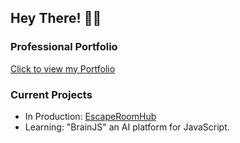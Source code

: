 ## Hey There! 🙋‍♂️ 
### Professional Portfolio
[Click to view my Portfolio](https://dlittlefield81.github.io/reactportfolio/)
### Current Projects

- In Production: [EscapeRoomHub](https://github.com/DLittlefield81/EscapeRoomHub)
- Learning: "BrainJS" an AI platform for JavaScript.
